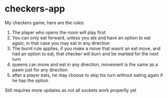 # checkers-app
My checkers game, here are the rules:
1. The player who opens the room will play first
2. You can only eat forward, unless you ate and have an option to eat again, in that case you may eat in any direction
3. The burnt rule applies, if you make a move that wasnt an eat move, and had an option to eat, that checker will burn and be marked for the next turn
4. queens can move and eat in any direction, movement is the same as a pawn just for any direction
5. after a player eats, he may choose to skip his turn without eating again if he has the option

Still requires more updates as not all sockets work properlly yet
